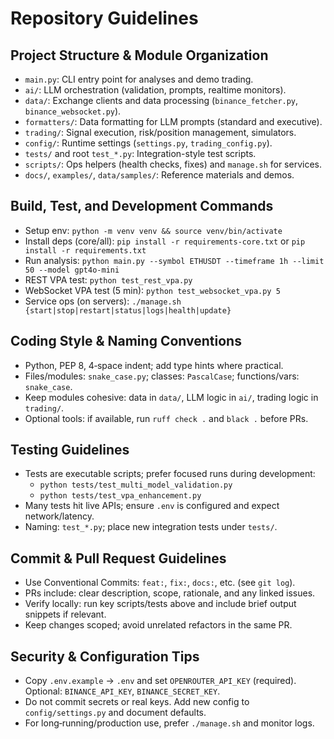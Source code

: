# Repository Guidelines

## Project Structure & Module Organization
- `main.py`: CLI entry point for analyses and demo trading.
- `ai/`: LLM orchestration (validation, prompts, realtime monitors).
- `data/`: Exchange clients and data processing (`binance_fetcher.py`, `binance_websocket.py`).
- `formatters/`: Data formatting for LLM prompts (standard and executive).
- `trading/`: Signal execution, risk/position management, simulators.
- `config/`: Runtime settings (`settings.py`, `trading_config.py`).
- `tests/` and root `test_*.py`: Integration-style test scripts.
- `scripts/`: Ops helpers (health checks, fixes) and `manage.sh` for services.
- `docs/`, `examples/`, `data/samples/`: Reference materials and demos.

## Build, Test, and Development Commands
- Setup env: `python -m venv venv && source venv/bin/activate`
- Install deps (core/all): `pip install -r requirements-core.txt` or `pip install -r requirements.txt`
- Run analysis: `python main.py --symbol ETHUSDT --timeframe 1h --limit 50 --model gpt4o-mini`
- REST VPA test: `python test_rest_vpa.py`
- WebSocket VPA test (5 min): `python test_websocket_vpa.py 5`
- Service ops (on servers): `./manage.sh {start|stop|restart|status|logs|health|update}`

## Coding Style & Naming Conventions
- Python, PEP 8, 4‑space indent; add type hints where practical.
- Files/modules: `snake_case.py`; classes: `PascalCase`; functions/vars: `snake_case`.
- Keep modules cohesive: data in `data/`, LLM logic in `ai/`, trading logic in `trading/`.
- Optional tools: if available, run `ruff check .` and `black .` before PRs.

## Testing Guidelines
- Tests are executable scripts; prefer focused runs during development:
  - `python tests/test_multi_model_validation.py`
  - `python tests/test_vpa_enhancement.py`
- Many tests hit live APIs; ensure `.env` is configured and expect network/latency.
- Naming: `test_*.py`; place new integration tests under `tests/`.

## Commit & Pull Request Guidelines
- Use Conventional Commits: `feat:`, `fix:`, `docs:`, etc. (see `git log`).
- PRs include: clear description, scope, rationale, and any linked issues.
- Verify locally: run key scripts/tests above and include brief output snippets if relevant.
- Keep changes scoped; avoid unrelated refactors in the same PR.

## Security & Configuration Tips
- Copy `.env.example` → `.env` and set `OPENROUTER_API_KEY` (required). Optional: `BINANCE_API_KEY`, `BINANCE_SECRET_KEY`.
- Do not commit secrets or real keys. Add new config to `config/settings.py` and document defaults.
- For long‑running/production use, prefer `./manage.sh` and monitor logs.

